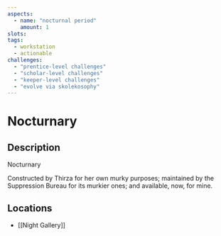 ```yaml
---
aspects: 
  - name: "nocturnal period"
    amount: 1
slots: 
tags:
  - workstation
  - actionable
challenges:
  - "prentice-level challenges"
  - "scholar-level challenges"
  - "keeper-level challenges"
  - "evolve via skolekosophy"
---
```


# Nocturnary

## Description
Nocturnary

Constructed by Thirza for her own murky purposes; maintained by the Suppression Bureau for its murkier ones; and available, now, for mine.
## Locations
- [[Night Gallery]]
